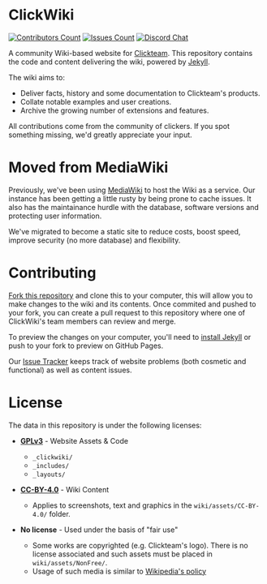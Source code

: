 # ClickWiki

[![Contributors Count](https://img.shields.io/github/contributors/clickwiki/clickwiki.net.svg)](https://github.com/ClickWiki/clickwiki.net/graphs/contributors)
[![Issues Count](https://img.shields.io/github/issues/clickwiki/clickwiki.net.svg)](https://github.com/ClickWiki/clickwiki.net/issues)
[![Discord Chat](https://img.shields.io/discord/302307904717979649.svg?colorB=7289DA&logo=discord)](https://discord.gg/PydJ8UE)



A community Wiki-based website for [Clickteam](https://clickteam.com). This repository contains the
code and content delivering the wiki, powered by [Jekyll](https://jekyllrb.com/).

The wiki aims to:

* Deliver facts, history and some documentation to Clickteam's products.
* Collate notable examples and user creations.
* Archive the growing number of extensions and features.

All contributions come from the community of clickers. If you spot something missing, we'd greatly appreciate your input.


# Moved from MediaWiki
Previously, we've been using [MediaWiki](https://www.mediawiki.org/wiki/MediaWiki) to host the Wiki as a service. Our instance
has been getting a little rusty by being prone to cache issues. It also has the maintainance hurdle with the database,
software versions and protecting user information.

We've migrated to become a static site to reduce costs, boost speed, improve security (no more database) and flexibility.


# Contributing
[Fork this repository](https://help.github.com/articles/fork-a-repo/) and clone this to your computer, this will allow you
to make changes to the wiki and its contents. Once commited and pushed to your fork, you can create a pull request to this repository
where one of ClickWiki's team members can review and merge.

To preview the changes on your computer, you'll need to [install Jekyll](https://jekyllrb.com/docs/installation/) or push to your
fork to preview on GitHub Pages.

Our [Issue Tracker](https://github.com/ClickWiki/clickwiki.net/issues) keeps track of website problems (both cosmetic and functional)
as well as content issues.


# License
The data in this repository is under the following licenses:

* **[GPLv3](/LICENSE-GPLv3)** - Website Assets & Code
    * `_clickwiki/`
    * `_includes/`
    * `_layouts/`

* **[CC-BY-4.0](/LICENSE-CC-BY-4.0)** - Wiki Content
    * Applies to screenshots, text and graphics in the `wiki/assets/CC-BY-4.0/` folder.

* **No license** - Used under the basis of "fair use"
    * Some works are copyrighted (e.g. Clickteam's logo). There is no license associated and such assets must be placed in `wiki/assets/NonFree/`.
    * Usage of such media is similar to [Wikipedia's policy](https://en.wikipedia.org/wiki/Wikipedia:Uploading_images)
